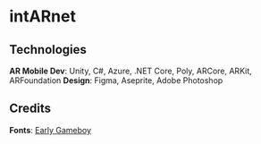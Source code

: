 # intARnet

## Technologies
**AR Mobile Dev**: Unity, C#, Azure, .NET Core, Poly, ARCore, ARKit, ARFoundation
**Design**: Figma, Aseprite, Adobe Photoshop

## Credits
**Fonts**: [Early Gameboy](https://www.dafont.com/early-gameboy.font)
